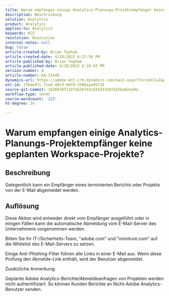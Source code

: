 ```yaml
---
title: Warum empfangen einige Analytics-Planungs-Projektempfänger keine geplanten Workspace-Projekte?
description: Beschreibung
solution: Analytics
product: Analytics
applies-to: Analytics
keywords: KCS
resolution: Resolution
internal-notes: null
bug: false
article-created-by: Brian Topham
article-created-date: 4/28/2022 6:17:50 PM
article-published-by: Brian Topham
article-published-date: 4/28/2022 6:18:43 PM
version-number: 4
article-number: KA-15449
dynamics-url: https://adobe-ent.crm.dynamics.com/main.aspx?forceUCI=1&pagetype=entityrecord&etn=knowledgearticle&id=9a1ed07d-1fc7-ec11-a7b6-0022480a1b03
exl-id: 1fbde97c-f1ed-48c9-96f8-3386aaa95726
source-git-commit: 1836870f132fa526f42c635d3326fd15ba92ee9a
workflow-type: tm+mt
source-wordcount: '123'
ht-degree: 3%

---
```


# Warum empfangen einige Analytics-Planungs-Projektempfänger keine geplanten Workspace-Projekte?

## Beschreibung


Gelegentlich kann ein Empfänger eines terminierten Berichts oder Projekts von der E-Mail abgemeldet werden.


## Auflösung


Diese Aktion wird entweder direkt vom Empfänger ausgeführt oder in einigen Fällen kann die automatische Abmeldung vom E-Mail-Server des Unternehmens vorgenommen werden.

Bitten Sie Ihr IT-/Sicherheits-Team, &quot;adobe.com&quot; und &quot;omniture.com&quot; auf die Whitelist des E-Mail-Servers zu setzen.

Einige Anti-Phishing-Filter führen alle Links in einer E-Mail aus. Wenn diese Prüfung den Abmelde-Link enthält, wird der Benutzer abgemeldet.



Zusätzliche Anmerkung:

Geplante Adobe Analytics-Berichte/Abmeldeanfragen von Projekten werden nicht authentifiziert. So können Kunden Berichte an Nicht-Adobe Analytics-Benutzer senden.
